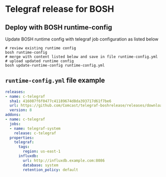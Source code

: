 # Telegraf release for BOSH

## Deploy with BOSH runtime-config

Update BOSH runtime config with telegraf job configuration as listed below

```shell
# review existing runtime config
bosh runtime-config
# merge with content listed below and save in file runtime-config.yml
# upload updated runtime config
bosh update-runtime-config runtime-config.yml
```

## `runtime-config.yml` file example

```yaml
releases:
- name: c-telegraf
  sha1: 416087f6f0477c41189674d8da393717d61f7be6
  url: https://github.com/Comcast/telegraf-boshrelease/releases/download/v8/c-telegraf-8.tgz
  version: 8
addons:
- name: c-telegraf
  jobs:
  - name: telegraf-system
    release: c-telegraf
  properties:
    telegraf:
      tags:
        region: us-east-1
      influxdb:
        url: http://influxdb.example.com:8086
        database: system
        retention_policy: default
```
